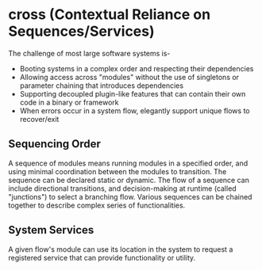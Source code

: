 cross (Contextual Reliance on Sequences/Services)
=======

The challenge of most large software systems is-

* Booting systems in a complex order and respecting their dependencies
* Allowing access across "modules" without the use of singletons or parameter chaining that introduces dependencies
* Supporting decoupled plugin-like features that can contain their own code in a binary or framework
* When errors occur in a system flow, elegantly support unique flows to recover/exit

Sequencing Order
----------------

A sequence of modules means running modules in a specified order, and using minimal coordination between the modules to transition.  The sequence can be declared static or dynamic.  The flow of a sequence can include directional transitions, and decision-making at runtime (called "junctions") to select a branching flow.  Various sequences can be chained together to describe complex series of functionalities.

System Services
---------------

A given flow's module can use its location in the system to request a registered service that can provide functionality or utility.


